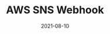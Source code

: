 ---
title: "AWS SNS Webhook"
linkTitle: "AWS SNS Webhook"
weight: 1
date: 2021-08-10
description: >
    Monitoring service plugin aws sns webhook configuration guide 
---